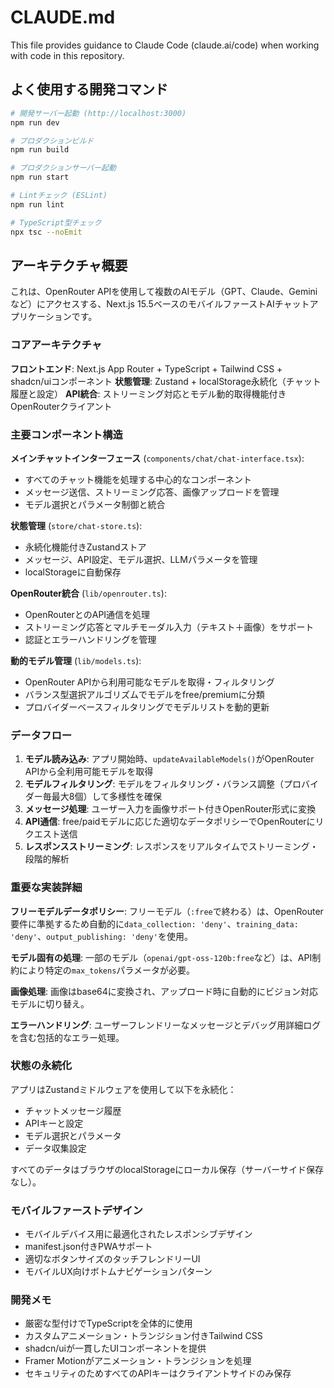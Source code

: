 # CLAUDE.md

This file provides guidance to Claude Code (claude.ai/code) when working with code in this repository.

## よく使用する開発コマンド

```bash
# 開発サーバー起動 (http://localhost:3000)
npm run dev

# プロダクションビルド
npm run build

# プロダクションサーバー起動
npm run start

# Lintチェック (ESLint)
npm run lint

# TypeScript型チェック
npx tsc --noEmit
```

## アーキテクチャ概要

これは、OpenRouter APIを使用して複数のAIモデル（GPT、Claude、Geminiなど）にアクセスする、Next.js 15.5ベースのモバイルファーストAIチャットアプリケーションです。

### コアアーキテクチャ

**フロントエンド**: Next.js App Router + TypeScript + Tailwind CSS + shadcn/uiコンポーネント
**状態管理**: Zustand + localStorage永続化（チャット履歴と設定）
**API統合**: ストリーミング対応とモデル動的取得機能付きOpenRouterクライアント

### 主要コンポーネント構造

**メインチャットインターフェース** (`components/chat/chat-interface.tsx`):
- すべてのチャット機能を処理する中心的なコンポーネント
- メッセージ送信、ストリーミング応答、画像アップロードを管理
- モデル選択とパラメータ制御と統合

**状態管理** (`store/chat-store.ts`):
- 永続化機能付きZustandストア
- メッセージ、API設定、モデル選択、LLMパラメータを管理
- localStorageに自動保存

**OpenRouter統合** (`lib/openrouter.ts`):
- OpenRouterとのAPI通信を処理
- ストリーミング応答とマルチモーダル入力（テキスト＋画像）をサポート
- 認証とエラーハンドリングを管理

**動的モデル管理** (`lib/models.ts`):
- OpenRouter APIから利用可能なモデルを取得・フィルタリング
- バランス型選択アルゴリズムでモデルをfree/premiumに分類
- プロバイダーベースフィルタリングでモデルリストを動的更新

### データフロー

1. **モデル読み込み**: アプリ開始時、`updateAvailableModels()`がOpenRouter APIから全利用可能モデルを取得
2. **モデルフィルタリング**: モデルをフィルタリング・バランス調整（プロバイダー毎最大8個）して多様性を確保
3. **メッセージ処理**: ユーザー入力を画像サポート付きOpenRouter形式に変換
4. **API通信**: free/paidモデルに応じた適切なデータポリシーでOpenRouterにリクエスト送信
5. **レスポンスストリーミング**: レスポンスをリアルタイムでストリーミング・段階的解析

### 重要な実装詳細

**フリーモデルデータポリシー**: フリーモデル（`:free`で終わる）は、OpenRouter要件に準拠するため自動的に`data_collection: 'deny'`、`training_data: 'deny'`、`output_publishing: 'deny'`を使用。

**モデル固有の処理**: 一部のモデル（`openai/gpt-oss-120b:free`など）は、API制約により特定の`max_tokens`パラメータが必要。

**画像処理**: 画像はbase64に変換され、アップロード時に自動的にビジョン対応モデルに切り替え。

**エラーハンドリング**: ユーザーフレンドリーなメッセージとデバッグ用詳細ログを含む包括的なエラー処理。

### 状態の永続化

アプリはZustandミドルウェアを使用して以下を永続化：
- チャットメッセージ履歴
- APIキーと設定
- モデル選択とパラメータ
- データ収集設定

すべてのデータはブラウザのlocalStorageにローカル保存（サーバーサイド保存なし）。

### モバイルファーストデザイン

- モバイルデバイス用に最適化されたレスポンシブデザイン
- manifest.json付きPWAサポート
- 適切なボタンサイズのタッチフレンドリーUI
- モバイルUX向けボトムナビゲーションパターン

### 開発メモ

- 厳密な型付けでTypeScriptを全体的に使用
- カスタムアニメーション・トランジション付きTailwind CSS
- shadcn/uiが一貫したUIコンポーネントを提供
- Framer Motionがアニメーション・トランジションを処理
- セキュリティのためすべてのAPIキーはクライアントサイドのみ保存